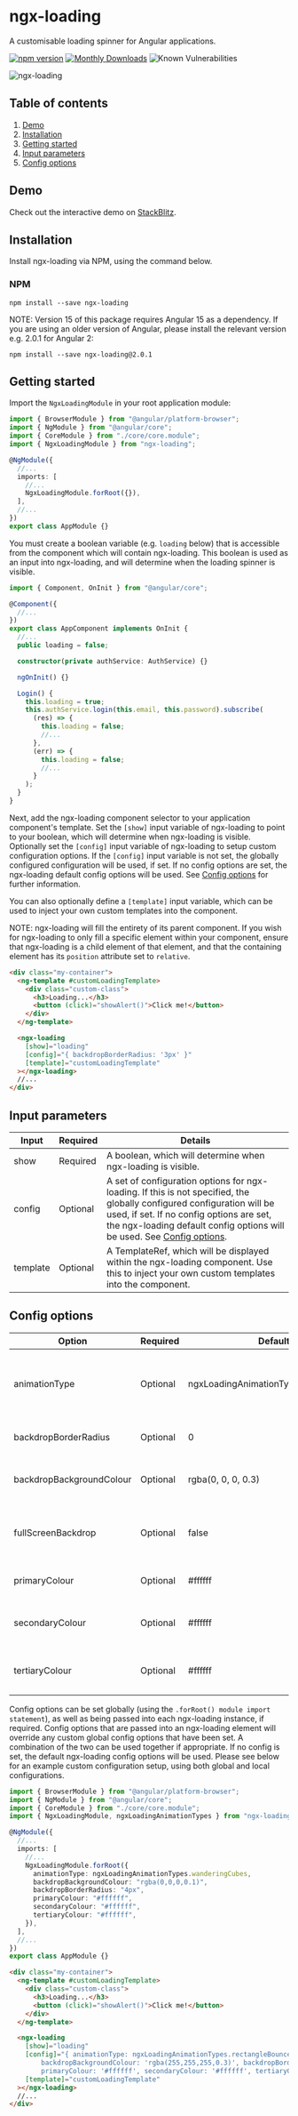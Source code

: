 # ngx-loading

A customisable loading spinner for Angular applications.

[![npm version](https://badge.fury.io/js/ngx-loading.svg)](https://badge.fury.io/js/ngx-loading)
[![Monthly Downloads](https://img.shields.io/npm/dm/ngx-loading)]()
![Known Vulnerabilities](https://snyk.io/test/github/Zak-C/ngx-loading/badge.svg)

![ngx-loading](https://cloud.githubusercontent.com/assets/26901242/25317405/05a1ce4a-2870-11e7-8693-ed2394b54cba.gif)

## Table of contents

1. [Demo](#demo)
2. [Installation](#installation)
3. [Getting started](#getting-started)
4. [Input parameters](#input-parameters)
5. [Config options](#config-options)

## Demo

Check out the interactive demo on [StackBlitz](https://stackblitz.com/edit/ngx-loading-sample?file=src/app/app.component.html "ngx-loading StackBlitz demo").

## Installation

Install ngx-loading via NPM, using the command below.

### NPM

```shell
npm install --save ngx-loading
```

NOTE: Version 15 of this package requires Angular 15 as a dependency. If you are using an older version of Angular, please install the relevant version e.g. 2.0.1 for Angular 2:

```shell
npm install --save ngx-loading@2.0.1
```

## Getting started

Import the `NgxLoadingModule` in your root application module:

```typescript
import { BrowserModule } from "@angular/platform-browser";
import { NgModule } from "@angular/core";
import { CoreModule } from "./core/core.module";
import { NgxLoadingModule } from "ngx-loading";

@NgModule({
  //...
  imports: [
    //...
    NgxLoadingModule.forRoot({}),
  ],
  //...
})
export class AppModule {}
```

You must create a boolean variable (e.g. `loading` below) that is accessible from the component which will contain ngx-loading. This boolean is used as an input into ngx-loading, and will determine when the loading spinner is visible.

```typescript
import { Component, OnInit } from "@angular/core";

@Component({
  //...
})
export class AppComponent implements OnInit {
  //...
  public loading = false;

  constructor(private authService: AuthService) {}

  ngOnInit() {}

  Login() {
    this.loading = true;
    this.authService.login(this.email, this.password).subscribe(
      (res) => {
        this.loading = false;
        //...
      },
      (err) => {
        this.loading = false;
        //...
      }
    );
  }
}
```

Next, add the ngx-loading component selector to your application component's template. Set the `[show]` input variable of ngx-loading to point to your boolean, which will determine when ngx-loading is visible. Optionally set the `[config]` input variable of ngx-loading to setup custom configuration options. If the `[config]` input variable is not set, the globally configured configuration will be used, if set. If no config options are set, the ngx-loading default config options will be used. See [Config options](#config-options) for further information.

You can also optionally define a `[template]` input variable, which can be used to inject your own custom templates into the component.

NOTE: ngx-loading will fill the entirety of its parent component. If you wish for ngx-loading to only fill a specific element within your component, ensure that ngx-loading is a child element of that element, and that the containing element has its `position` attribute set to `relative`.

```html
<div class="my-container">
  <ng-template #customLoadingTemplate>
    <div class="custom-class">
      <h3>Loading...</h3>
      <button (click)="showAlert()">Click me!</button>
    </div>
  </ng-template>

  <ngx-loading
    [show]="loading"
    [config]="{ backdropBorderRadius: '3px' }"
    [template]="customLoadingTemplate"
  ></ngx-loading>
  //...
</div>
```

## Input parameters

| Input    | Required | Details                                                                                                                                                                                                                                                         |
| -------- | -------- | --------------------------------------------------------------------------------------------------------------------------------------------------------------------------------------------------------------------------------------------------------------- |
| show     | Required | A boolean, which will determine when ngx-loading is visible.                                                                                                                                                                                                    |
| config   | Optional | A set of configuration options for ngx-loading. If this is not specified, the globally configured configuration will be used, if set. If no config options are set, the ngx-loading default config options will be used. See [Config options](#config-options). |
| template | Optional | A TemplateRef, which will be displayed within the ngx-loading component. Use this to inject your own custom templates into the component.                                                                                                                       |

## Config options

| Option                   | Required | Default                              | Details                                                                                                         |
| ------------------------ | -------- | ------------------------------------ | --------------------------------------------------------------------------------------------------------------- |
| animationType            | Optional | ngxLoadingAnimationTypes.threeBounce | The animation to be used within ngx-loading. Use the ngxLoadingAnimationTypes constant to select valid options. |
| backdropBorderRadius     | Optional | 0                                    | The border-radius to be applied to the ngx-loading backdrop, e.g. '14px'.                                       |
| backdropBackgroundColour | Optional | rgba(0, 0, 0, 0.3)                   | The background-color to be applied to the ngx-loading backdrop, e.g. 'rgba(255, 255, 255, 0.2)'.                |
| fullScreenBackdrop       | Optional | false                                | Set to true to make the backdrop full screen, with the loading animation centered in the middle of the screen.  |
| primaryColour            | Optional | #ffffff                              | The primary colour, which will be applied to the ngx-loading animation.                                         |
| secondaryColour          | Optional | #ffffff                              | The secondary colour, which will be applied to the ngx-loading animation (where appropriate).                   |
| tertiaryColour           | Optional | #ffffff                              | The tertiary colour, which will be applied to the ngx-loading animation (where appropriate).                    |

Config options can be set globally (using the `.forRoot() module import statement`), as well as being passed into each ngx-loading instance, if required. Config options that are passed into an ngx-loading element will override any custom global config options that have been set. A combination of the two can be used together if appropriate. If no config is set, the default ngx-loading config options will be used. Please see below for an example custom configuration setup, using both global and local configurations.

```typescript
import { BrowserModule } from "@angular/platform-browser";
import { NgModule } from "@angular/core";
import { CoreModule } from "./core/core.module";
import { NgxLoadingModule, ngxLoadingAnimationTypes } from "ngx-loading";

@NgModule({
  //...
  imports: [
    //...
    NgxLoadingModule.forRoot({
      animationType: ngxLoadingAnimationTypes.wanderingCubes,
      backdropBackgroundColour: "rgba(0,0,0,0.1)",
      backdropBorderRadius: "4px",
      primaryColour: "#ffffff",
      secondaryColour: "#ffffff",
      tertiaryColour: "#ffffff",
    }),
  ],
  //...
})
export class AppModule {}
```

```html
<div class="my-container">
  <ng-template #customLoadingTemplate>
    <div class="custom-class">
      <h3>Loading...</h3>
      <button (click)="showAlert()">Click me!</button>
    </div>
  </ng-template>

  <ngx-loading
    [show]="loading"
    [config]="{ animationType: ngxLoadingAnimationTypes.rectangleBounce,
        backdropBackgroundColour: 'rgba(255,255,255,0.3)', backdropBorderRadius: '10px',
        primaryColour: '#ffffff', secondaryColour: '#ffffff', tertiaryColour: '#ffffff' }"
    [template]="customLoadingTemplate"
  ></ngx-loading>
  //...
</div>
```
